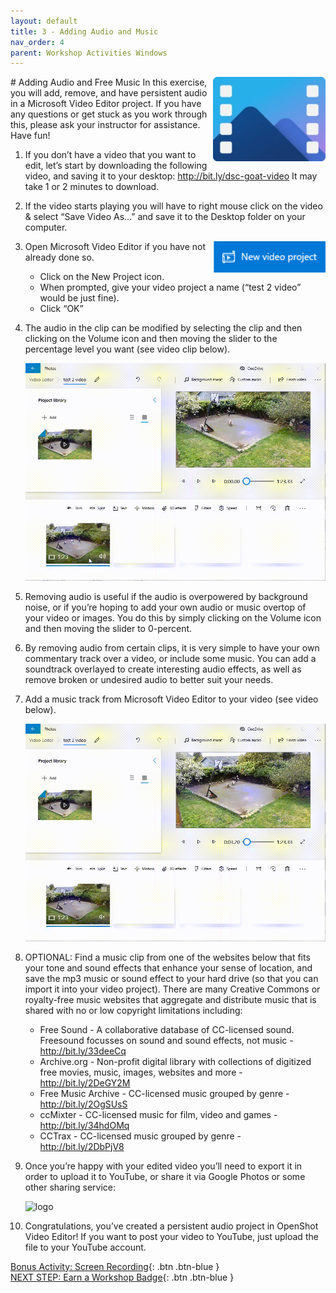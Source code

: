 ```yaml
---
layout: default
title: 3 - Adding Audio and Music
nav_order: 4
parent: Workshop Activities Windows
---
```


<img src="images/ms-videoeditor/ve-basics/logo.png" style="float:right;width:180px;" alt="logo">
# Adding Audio and Free Music
In this exercise, you will add, remove, and have persistent audio in a Microsoft Video Editor project. If you have any questions or get stuck as you work through this, please ask your instructor for assistance.  Have fun!

1.  If you don’t have a video that you want to edit, let’s start by downloading the following video, and saving it to your desktop: http://bit.ly/dsc-goat-video It may take 1 or 2 minutes to download.
2.  If the video starts playing you will have to right mouse click on the video & select “Save Video As...” and save it to the Desktop folder on your computer.

    <img src="images/ms-videoeditor/ve-audio/new-project.png" style="float:right;width:180px;" alt="logo">

3.  Open Microsoft Video Editor if you have not already done so.
    -   Click on the New Project icon.
    -   When prompted, give your video project a name (“test 2 video” would be just fine).
    -   Click “OK”
4.  The audio in the clip can be modified by selecting the clip and then clicking on the Volume icon and then moving the slider to the percentage level you want (see video clip below).

    <img src="images/ms-videoeditor/ve-audio/edit-audio.gif" style="width:720px;" alt="logo">

5.  Removing audio is useful if the audio is overpowered by background noise, or if you’re hoping to add your own audio or music overtop of your video or images. You do this by simply clicking on the Volume icon and then moving the slider to 0-percent.
6.  By removing audio from certain clips, it is very simple to have your own commentary track over a video, or include some music. You can add a soundtrack overlayed to create interesting audio effects, as well as remove broken or undesired audio to better suit your needs. 
7.  Add a music track from Microsoft Video Editor to your video (see video below).

    <img src="images/ms-videoeditor/ve-audio/add-background-music.gif" style="width:720px;" alt="logo">

8.  OPTIONAL: Find a music clip from one of the websites below that fits your tone and sound effects that enhance your sense of location, and save the mp3 music or sound effect to your hard drive (so that you can import it into your video project). There are many Creative Commons or royalty-free music websites that aggregate and distribute music that is shared with no or low copyright limitations including:
    -   Free Sound - A collaborative database of CC-licensed sound. Freesound focusses on sound and sound effects, not music - http://bit.ly/33deeCq 
    -   Archive.org - Non-profit digital library with collections of digitized free movies, music, images, websites and more - http://bit.ly/2DeGY2M  
    -   Free Music Archive - CC-licensed music grouped by genre - http://bit.ly/2OgSUsS 
    -   ccMixter - CC-licensed music for film, video and games - http://bit.ly/34hdOMq 
    -   CCTrax - CC-licensed music grouped by genre - http://bit.ly/2DbPjV8
9.  Once you’re happy with your edited video you’ll need to export it in order to upload it to YouTube, or share it via Google Photos or some other sharing service:

    <img src="images/ms-videoeditor/ve-audio/finish.gif" style="width:720px;" alt="logo">

10.  Congratulations, you’ve created a persistent audio project in OpenShot Video Editor! If you want to post your video to YouTube, just upload the file to your YouTube account.

[Bonus Activity: Screen Recording](screen-recording.html){: .btn .btn-blue }<br>
[NEXT STEP: Earn a Workshop Badge](informal-credentials.html){: .btn .btn-blue }
